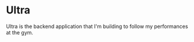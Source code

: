 # Ultra

Ultra is the backend application that I'm building to follow my performances at the gym. 

